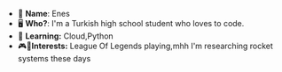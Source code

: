 

- 👀 __**Name**__: Enes
- 🖥️ **Who?**: I'm a Turkish high school student who loves to code.
- 🤿 **Learning:** Cloud,Python
- 🎮🚀**Interests:** League Of Legends playing,mhh I'm researching rocket systems these days

<br/>
<br/>
